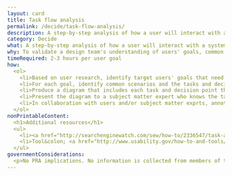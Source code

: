 ```yaml
---
layout: card
title: Task flow analysis
permalink: /decide/task-flow-analysis/
description: A step-by-step analysis of how a user will interact with a system in order to reach a goal. This analysis is documented in a diagram that traces a user's possible paths through sequences of tasks and decision points in pursuit of their goal. The tasks and decision points should represent steps taken by the user, as well as steps taken by the system.
category: Decide
what: A step-by-step analysis of how a user will interact with a system in order to reach a goal. This analysis is documented in a diagram that traces a user's possible paths through sequences of tasks and decision points in pursuit of their goal. The tasks and decision points should represent steps taken by the user, as well as steps taken by the system.
why: To validate a design team's understanding of users' goals, common scenarios, and tasks, and to illustrate in a solution-agnostic way the overall flow of tasks through which a user progresses to accomplish a goal.  Task flow diagrams also help surface obstacles in the way of users achieving their goal. 
timeRequired: 2-3 hours per user goal
how:
  <ol>
    <li>Based on user research, identify target users' goals that need to be analyzed.</li>
    <li>For each goal, identify common scenarios and the tasks and decisions that the user or system will perform in each scenario. Don't assume you and your stakeholders share the same understanding of the tasks. The idea is to make the flow of tasks explicit in the diagram, so that you can check your understanding by walking through the diagram with users (steps 4 & 5).</li>
    <li>Produce a diagram that includes each task and decision point that a user might encounter on their way toward their goal. While there are several diagrammatic languages that can be used to produce task flow diagrams, the basic look is a flow chart of boxes for tasks and decision points and arrows showing directionality and dependencies among tasks. The diagram should cover the common scenarios identified in step 2.  </li>
    <li>Present the diagram to a subject matter expert who knows the task(s) well enough to check for accuracy.</li>
    <li>In collaboration with users and/or subject matter exprts, annotate the task flow diagram to pinpoint areas of interest, risk, or potential frustration.</li>    
  </ol>
nonPrintableContent:
  <h1>Additional resources</h1>
  <ul>
    <li><a href="http://searchenginewatch.com/sew/how-to/2336547/task-analysis-the-key-ux-design-step-everyone-skips">&ldquo;Task Analysis&colon; The Key UX Design Step Everyone Skips.&rdquo; Larry Maine.</a></li>
    <li>Tool&colon; <a href="http://www.usability.gov/how-to-and-tools/methods/task-analysis.html">Task Analysis.</a> Usability.gov</li>
  </ul>
governmentConsiderations:
  <p>No PRA implications. No information is collected from members of the public.</p>
---
```

